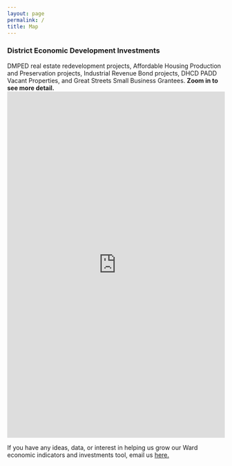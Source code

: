 ```yaml
---
layout: page
permalink: /
title: Map
---
```


<h3>District Economic Development Investments</h3>
DMPED real estate redevelopment projects, Affordable Housing Production and Preservation projects, Industrial Revenue Bond projects, DHCD PADD Vacant Properties, and Great Streets Small Business Grantees.
<b>Zoom in to see more detail.</b>

<iframe width="100%" height="800px" src="http://dcgis.maps.arcgis.com/apps/MapSeries/index.html?appid=8758a3a5b8034f89aba571b1be018dbb" frameborder="0" scrolling="no"></iframe>

If you have any ideas, data, or interest in helping us grow our Ward economic indicators and investments tool, email us <a href="mailto:dmped.econintel@dc.gov">here.

